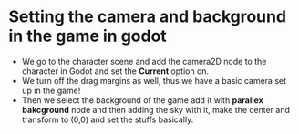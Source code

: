 # Setting the camera and background in the game in godot 

* We go to the character scene and add the camera2D node to the character in Godot and set the **Current** option on.
* We turn off the drag margins as well, thus we have a basic camera set up in the game!
* Then we select the background of the game add it with **parallex bakcground** node and then adding the sky with it, make the center and transform to (0,0) and set the stuffs basically.